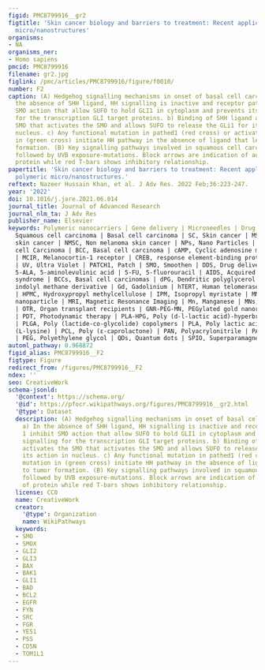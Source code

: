 ```yaml
---
figid: PMC8799916__gr2
figtitle: 'Skin cancer biology and barriers to treatment: Recent applications of polymeric
  micro/nanostructures'
organisms:
- NA
organisms_ner:
- Homo sapiens
pmcid: PMC8799916
filename: gr2.jpg
figlink: /pmc/articles/PMC8799916/figure/f0010/
number: F2
caption: (A) Hedgehog signalling mechanisms in onset of basal cell carcinoma. a) In
  the absence of SHH ligand, HH signalling is inactive and receptor patched 1 inhibit
  SMO action that allow SUFO to hold GLI1 in cytoplasm and prevents its signalling
  for the transcription GLI target proteins. b) Binding of SHH ligand activates the
  SMO that activates the SMO and allows SUFO to release the GLi1 for its action in
  nucleus. c) Any functional mutation in pathed1 (red cross) or activating mutation
  in (green cross) initiate HH pathway in the absence of ligand that leads to tumor
  formation. (B) Key signalling pathways involved in squamous cell carcinogenesis
  followed by UVB exposure-mutations. Block arrows are indication of activation of
  protein while red T-bars shows inhibitory relationship.
papertitle: 'Skin cancer biology and barriers to treatment: Recent applications of
  polymeric micro/nanostructures.'
reftext: Nazeer Hussain Khan, et al. J Adv Res. 2022 Feb;36:223-247.
year: '2022'
doi: 10.1016/j.jare.2021.06.014
journal_title: Journal of Advanced Research
journal_nlm_ta: J Adv Res
publisher_name: Elsevier
keywords: Polymeric nanocarriers | Gene delivery | Microneedles | Drug delivery |
  Squamous cell carcinoma | Basal cell carcinoma | SC, Skin cancer | MSC, Melanoma
  skin cancer | NMSC, Non melanoma skin cancer | NPs, Nano Particles | SCC, Squamous
  cell Carcinoma | BCC, Basal cell carcinoma | cAMP, Cyclic adenosine monophosphate
  | MCIR, Melanocortin-1 receptor | CREB, response element-binding protein | HH, Hedgehog
  | UV, Ultra Violet | PATCH1, Patch | SMO, Smoothen | DDS, Drug delivery system |
  5-ALA, 5-aminolevulinic acid | 5-FU, 5-fluorouracil | AIDS, Acquired immune deficiency
  syndrome | BCCs, Basal cell carcinomas | dPG, Dendritic polyglycerol | DIM-D, Di
  indolyl methane derivative | Gd, Gadolinium | hTERT, Human telomerase reverse transcriptase
  | HPMC, Hydroxypropyl methylcellulose | IPM, Isopropyl myristate | MNPs, Magnetic
  nanoparticle | MRI, Magnetic Resonance Imaging | Mn, Manganese | MNs, Microneedles
  | OTR, Organ transplant recipients | GNR-PEG-MN, PEGylated gold nanorod microneedle
  | PDT, Photodynamic therapy | PLA-HPG, Poly (d-l-lactic acid)-hyperbranched polyglycerol
  | PLGA, Poly (lactide-co-glycolide) copolymers | PLA, Poly lactic acid | PLL, Poly
  (L-lysine) | PCL, Poly (ε-caprolactone) | PAN, Polyacrylonitrile | PAMAM, Poly-amidoamines
  | PEG, Polyethylene glycol | QDs, Quantum dots | SPIO, Superparamagnetic iron oxide
automl_pathway: 0.968872
figid_alias: PMC8799916__F2
figtype: Figure
redirect_from: /figures/PMC8799916__F2
ndex: ''
seo: CreativeWork
schema-jsonld:
  '@context': https://schema.org/
  '@id': https://pfocr.wikipathways.org/figures/PMC8799916__gr2.html
  '@type': Dataset
  description: (A) Hedgehog signalling mechanisms in onset of basal cell carcinoma.
    a) In the absence of SHH ligand, HH signalling is inactive and receptor patched
    1 inhibit SMO action that allow SUFO to hold GLI1 in cytoplasm and prevents its
    signalling for the transcription GLI target proteins. b) Binding of SHH ligand
    activates the SMO that activates the SMO and allows SUFO to release the GLi1 for
    its action in nucleus. c) Any functional mutation in pathed1 (red cross) or activating
    mutation in (green cross) initiate HH pathway in the absence of ligand that leads
    to tumor formation. (B) Key signalling pathways involved in squamous cell carcinogenesis
    followed by UVB exposure-mutations. Block arrows are indication of activation
    of protein while red T-bars shows inhibitory relationship.
  license: CC0
  name: CreativeWork
  creator:
    '@type': Organization
    name: WikiPathways
  keywords:
  - SMO
  - SMOX
  - GLI2
  - GLI3
  - BAX
  - BAK1
  - GLI1
  - BAD
  - BCL2
  - EGFR
  - FYN
  - SRC
  - FGR
  - YES1
  - PSS
  - CDSN
  - TOM1L1
---
```

